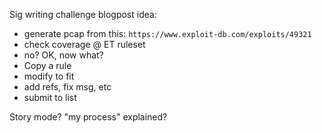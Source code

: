 Sig writing challenge blogpost idea:
- generate pcap from this: `https://www.exploit-db.com/exploits/49321`
- check coverage @ ET ruleset
- no? OK, now what?
- Copy a rule
- modify to fit
- add refs, fix msg, etc
- submit to list

Story mode? "my process" explained?


